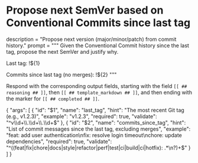 # Propose next SemVer based on Conventional Commits since last tag
description = "Propose next version (major/minor/patch) from commit history."
prompt = """
Given the Conventional Commit history since the last tag, propose the next SemVer and justify why.


Last tag:
!${1}


Commits since last tag (no merges):
!${2}
"""

Respond with the corresponding output fields, starting with the field `[[ ## reasoning ## ]]`, then `[[ ## template_markdown ## ]]`, and then ending with the marker for `[[ ## completed ## ]]`.

{
  "args": [
    {
      "id": "$1",
      "name": "last_tag",
      "hint": "The most recent Git tag (e.g., v1.2.3)",
      "example": "v1.2.3",
      "required": true,
      "validate": "^v\\d+\\.\\d+\\.\\d+$"
    },
    {
      "id": "$2",
      "name": "commits_since_tag",
      "hint": "List of commit messages since the last tag, excluding merges",
      "example": "feat: add user authentication\nfix: resolve login timeout\nchore: update dependencies",
      "required": true,
      "validate": "^((feat|fix|chore|docs|style|refactor|perf|test|ci|build|ci|hotfix): .*\n?)+$"
    }
  ]
}
